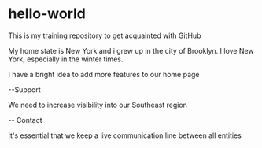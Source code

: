 # hello-world
This is my training repository to get acquainted with GitHub

My home state is New York and i grew up in the city of Brooklyn.  I love New York, especially in the winter times.

I have a bright idea to add more features to our home page

--Support 

We need to increase visibility into our Southeast region

-- Contact

It's essential that we keep a live communication line between all entities
